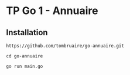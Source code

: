 # TP Go 1 - Annuaire

## Installation
```
https://github.com/tombruaire/go-annuaire.git
```

```
cd go-annuaire
```

```
go run main.go
```